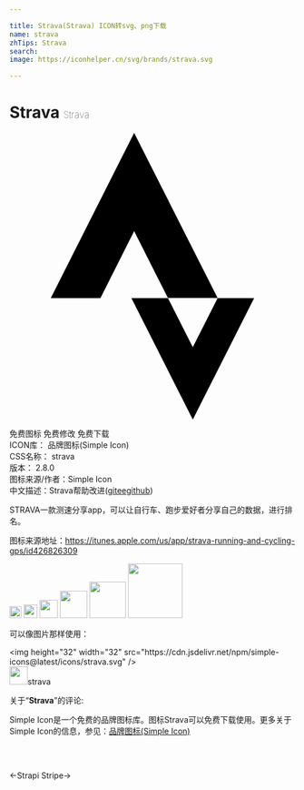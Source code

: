 ```yaml
---

title: Strava(Strava) ICON转svg、png下载
name: strava
zhTips: Strava
search: 
image: https://iconhelper.cn/svg/brands/strava.svg

---
```


# Strava  <small style="font-size: 60%;font-weight: 100">Strava</small>

<div id="svg" class="svg-wrap">
<svg role="img" viewBox="0 0 24 24" xmlns="http://www.w3.org/2000/svg"><title>Strava icon</title><path d="M15.387 17.944l-2.089-4.116h-3.065L15.387 24l5.15-10.172h-3.066m-7.008-5.599l2.836 5.598h4.172L10.463 0l-7 13.828h4.169"/></svg>
</div>
<detail full-name='strava'></detail>

<div class="detail-page">
<p>
<span><span class="badge-success badge">免费图标</span> <span class="badge-success badge">免费修改</span>  <span class="badge-success badge">免费下载</span> </span>
<br/>
<span>
ICON库：
<span class="badge-secondary badge">品牌图标(Simple Icon)</span> 
</span>
<br/>
<span>
CSS名称：
<span class="badge-secondary badge">strava</span> 
</span>

<br/>
<span>
版本：
<span class="badge-secondary badge">2.8.0</span> 
</span>
<br/>
<span>图标来源/作者：<span class="badge-light badge">Simple Icon</span></span> 
<br/>
<span class="zh-detail">中文描述：<span class="badge-primary badge">Strava</span><span class="help-link"><span>帮助改进</span>(<a href="https://gitee.com/liuwave/icon-helper/edit/master/json/brands/strava.json" target="_blank" rel="noopener noreferrer">gitee</a><a href="https://github.com/liuwave/icon-helper/edit/master/json/brands/strava.json" target="_blank" rel="noopener noreferrer">github</a></span>)</span><br/>
</p>
</div><div class="description description alert alert-light"><p>STRAVA一款测速分享app，可以让自行车、跑步爱好者分享自己的数据，进行排名。</p><p>图标来源地址：<a href="https://itunes.apple.com/us/app/strava-running-and-cycling-gps/id426826309" target="_blank" rel="noopener noreferrer">https://itunes.apple.com/us/app/strava-running-and-cycling-gps/id426826309</a></p></div>
<div class="alert alert-dark">
<img height="21" width="21" src="https://cdn.jsdelivr.net/npm/simple-icons@latest/icons/strava.svg" />
<img height="24" width="24" src="https://cdn.jsdelivr.net/npm/simple-icons@latest/icons/strava.svg" />
<img height="32" width="32" src="https://cdn.jsdelivr.net/npm/simple-icons@latest/icons/strava.svg" />
<img height="48" width="48" src="https://cdn.jsdelivr.net/npm/simple-icons@latest/icons/strava.svg" />
<img height="64" width="64" src="https://cdn.jsdelivr.net/npm/simple-icons@latest/icons/strava.svg" />
<img height="96" width="96" src="https://cdn.jsdelivr.net/npm/simple-icons@latest/icons/strava.svg" />

</div>
<div>
  <p>可以像图片那样使用：    
  </p>
  <div class="alert alert-primary" style="font-size: 14px">
    &lt;img height="32" width="32" src="https://cdn.jsdelivr.net/npm/simple-icons@latest/icons/strava.svg" /&gt;
    <copy-btn content='<img height="32" width="32" src="https://cdn.jsdelivr.net/npm/simple-icons@latest/icons/strava.svg" />'></copy-btn>
  </div>
  <div class="alert alert-secondary">
    <img height="32" width="32" src="https://cdn.jsdelivr.net/npm/simple-icons@latest/icons/strava.svg" />strava
    <copy-btn content="strava" btn-title="复制图标名称"></copy-btn>
  </div>
</div>
<div class="icon-detail__container">
<p>关于“<b>Strava</b>”的评论:</p>
</div>
<Vssue title="关于“Strava”的评论" />
<div><p>Simple Icon是一个免费的品牌图标库。图标Strava可以免费下载使用。更多关于  Simple Icon的信息，参见：<a target="_blank" href="https://iconhelper.cn/brands.html">品牌图标(Simple Icon)</a>
</p></div>


<div style="padding:2rem 0 " class="page-nav"><p class="inner"><span class="prev">←<router-link to="/icon/strapi.html">Strapi</router-link></span> <span class="next"><router-link to="/icon/stripe.html">Stripe</router-link>→</span></p></div>

